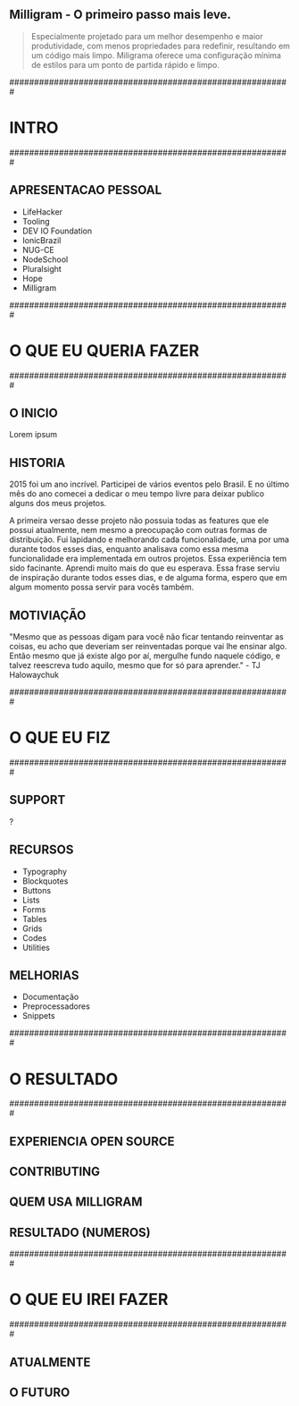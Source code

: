 Milligram - O primeiro passo mais leve.
---

> Especialmente projetado para um melhor desempenho e maior produtividade, com menos propriedades para redefinir, resultando em um código mais limpo. Miligrama oferece uma configuração mínima de estilos para um ponto de partida rápido e limpo.



#########################################################
# INTRO
#########################################################

## APRESENTACAO PESSOAL

- LifeHacker
- Tooling
- DEV IO Foundation
- IonicBrazil
- NUG-CE
- NodeSchool
- Pluralsight
- Hope
- Milligram



#########################################################
# O QUE EU QUERIA FAZER
#########################################################

## O INICIO

Lorem ipsum

## HISTORIA

2015 foi um ano incrível. Participei de vários eventos pelo Brasil. E no último mês do ano comecei a dedicar o meu tempo livre para deixar publico alguns dos meus projetos.

A primeira versao desse projeto não possuia todas as features que ele possui atualmente, nem mesmo a preocupação com outras formas de distribuição. Fui lapidando e melhorando cada funcionalidade, uma por uma durante todos esses dias, enquanto analisava como essa mesma funcionalidade era implementada em outros projetos. Essa experiência tem sido facinante. Aprendi muito mais do que eu esperava. Essa frase serviu de inspiração durante todos esses dias, e de alguma forma, espero que em algum momento possa servir para vocês também.

## MOTIVIAÇÃO

"Mesmo que as pessoas digam para você não ficar tentando reinventar as coisas, eu acho que deveriam ser reinventadas porque vai lhe ensinar algo. Então mesmo que já existe algo por aí, mergulhe fundo naquele código, e talvez reescreva tudo aquilo, mesmo que for só para aprender." - TJ Halowaychuk



#########################################################
# O QUE EU FIZ
#########################################################

## SUPPORT

?

## RECURSOS

- Typography
- Blockquotes
- Buttons
- Lists
- Forms
- Tables
- Grids
- Codes
- Utilities

## MELHORIAS

- Documentação
- Preprocessadores
- Snippets



#########################################################
# O RESULTADO
#########################################################

## EXPERIENCIA OPEN SOURCE

## CONTRIBUTING

## QUEM USA MILLIGRAM

## RESULTADO (NUMEROS)



#########################################################
# O QUE EU IREI FAZER
#########################################################

## ATUALMENTE

## O FUTURO
